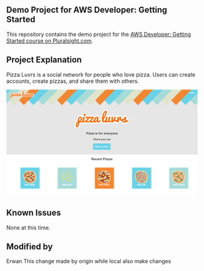## Demo Project for AWS Developer: Getting Started

This repository contains the demo project for the [AWS Developer: Getting Started course on Pluralsight.com](http://www.pluralsight.com/courses/aws-developer-getting-started).

## Project Explanation

Pizza Luvrs is a social network for people who love pizza. Users can create accounts, create pizzas, and share them with others.

![Pizza Luvrs](assets/pizza_shot.png)

## Known Issues

None at this time.

## Modified by

Erwan
This change made by origin while local also make changes


